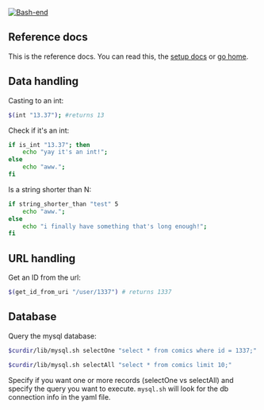 [![Bash-end](https://static.consolia-comic.com/bash-end-underline.png)](http://quax.net/bash-end)


## Reference docs

This is the reference docs. You can read this, the [setup docs](setup.md) or [go home](../readme.md).


## Data handling

Casting to an int:
```bash
$(int "13.37"); #returns 13
```

Check if it's an int:
```bash
if is_int "13.37"; then
	echo "yay it's an int!";
else
	echo "aww.";
fi
```


Is a string shorter than N:

```bash
if string_shorter_than "test" 5
	echo "aww.";
else
	echo "i finally have something that's long enough!";
fi
```


## URL handling

Get an ID from the url:

```bash
$(get_id_from_uri "/user/1337") # returns 1337
```


## Database

Query the mysql database:

```bash
$curdir/lib/mysql.sh selectOne "select * from comics where id = 1337;"

$curdir/lib/mysql.sh selectAll "select * from comics limit 10;"
```

Specify if you want one or more records (selectOne vs selectAll) and specify the query you want to execute. `mysql.sh` will look for the db connection info in the yaml file.